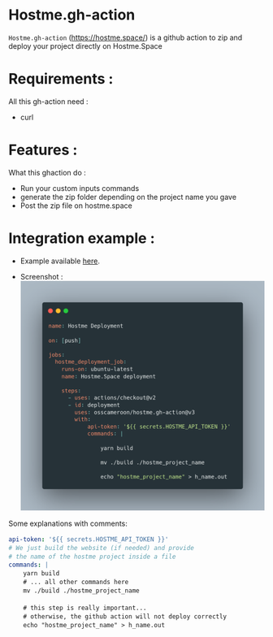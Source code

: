 # Hostme.gh-action

`Hostme.gh-action` (https://hostme.space/) is a github action to zip and deploy your project directly on Hostme.Space


# Requirements :

All this gh-action need :
 - curl

# Features :

What this ghaction do :
 - Run your custom inputs commands
 - generate the zip folder depending on the project name you gave
 - Post the zip file on hostme.space

# Integration example :

- Example available [here](https://github.com/osscameroon/hostme.gh-action.example).

- Screenshot :
![screenshot](./screen.png)


Some explanations with comments:
```yaml
api-token: '${{ secrets.HOSTME_API_TOKEN }}'
# We just build the website (if needed) and provide
# the name of the hostme project inside a file
commands: |
    yarn build
    # ... all other commands here
    mv ./build ./hostme_project_name
    
    # this step is really important...
    # otherwise, the github action will not deploy correctly
    echo "hostme_project_name" > h_name.out
```

